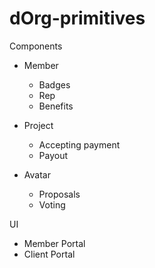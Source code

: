 # dOrg-primitives

Components

- Member

  - Badges
  - Rep
  - Benefits

- Project

  - Accepting payment
  - Payout

- Avatar

  - Proposals
  - Voting

UI

- Member Portal
- Client Portal
